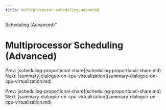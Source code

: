```yaml
---
title: multiprocessor-scheduling-advanced
---
```


Scheduling (Advanced)\"

# Multiprocessor Scheduling (Advanced)

Prev:
\[scheduling-proportional-share](scheduling-proportional-share.md)
Next:
\[summary-dialogue-on-cpu-virtualization](summary-dialogue-on-cpu-virtualization.md)

Prev:
\[scheduling-proportional-share](scheduling-proportional-share.md)
Next:
\[summary-dialogue-on-cpu-virtualization](summary-dialogue-on-cpu-virtualization.md)
